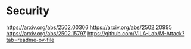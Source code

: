 # Security

https://arxiv.org/abs/2502.00306
https://arxiv.org/abs/2502.20995
https://arxiv.org/abs/2502.15797
https://github.com/VILA-Lab/M-Attack?tab=readme-ov-file





